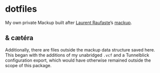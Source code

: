 # dotfiles

My own private Mackup built after [Laurent Raufaste](http://glop.org)’s&nbsp;[mackup](https://github.com/lra/mackup).

## &amp; cætéra
Additionally, there are files outside the mackup data structure saved&nbsp;here. This began with the additions of my unabridged&nbsp;`.vcf` and a Tunnelblick configuration&nbsp;export, which would have otherwise remained outside the scope of this&nbsp;package.
